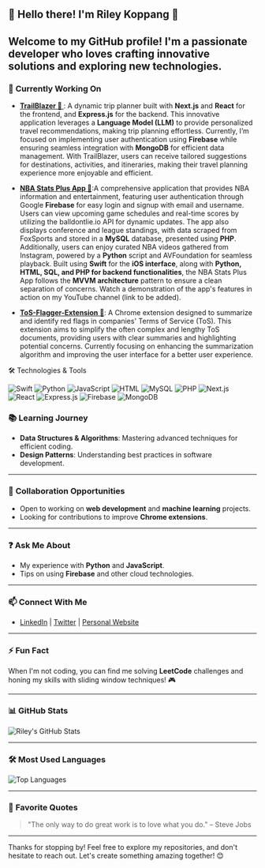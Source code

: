 ## 🌟 Hello there! I'm **Riley Koppang** 👋

Welcome to my GitHub profile! I'm a passionate developer who loves crafting innovative solutions and exploring new technologies.
---

### 🔧 **Currently Working On**
- **[TrailBlazer 🌟 ](https://github.com/Koppang-Dev/TrailBlazeWebApp)**: A dynamic trip planner built with **Next.js** and **React** for the frontend, and **Express.js** for the backend. This innovative application leverages a **Language Model (LLM)** to provide personalized travel recommendations, making trip planning effortless. Currently, I’m focused on implementing user authentication using **Firebase** while ensuring seamless integration with **MongoDB** for efficient data management. With TrailBlazer, users can receive tailored suggestions for destinations, activities, and itineraries, making their travel planning experience more enjoyable and efficient.

- **[NBA Stats Plus App 🏀](https://github.com/Koppang-Dev/NBAStatsPlus)**:A comprehensive application that provides NBA information and entertainment, featuring user authentication through Google **Firebase** for easy login and signup with email and username. Users can view upcoming game schedules and real-time scores by utilizing the balldontlie.io API for dynamic updates. The app also displays conference and league standings, with data scraped from FoxSports and stored in a **MySQL** database, presented using **PHP**. Additionally, users can enjoy curated NBA videos gathered from Instagram, powered by a **Python** script and AVFoundation for seamless playback. Built using **Swift** for the **iOS interface**, along with **Python, HTML, SQL, and PHP for backend functionalities**, the NBA Stats Plus App follows the **MVVM architecture** pattern to ensure a clean separation of concerns. Watch a demonstration of the app's features in action on my YouTube channel (link to be added).

- **[ToS-Flagger-Extension 🚀](https://github.com/Koppang-Dev/ToS-Flagger-Extension)**: A Chrome extension designed to summarize and identify red flags in companies' Terms of Service (ToS). This extension aims to simplify the often complex and lengthy ToS documents, providing users with clear summaries and highlighting potential concerns. Currently focusing on enhancing the summarization algorithm and improving the user interface for a better user experience.

🛠️ Technologies & Tools

<p>
  <img src="https://img.shields.io/badge/Swift-4BC51B?style=flat-square&logo=swift&logoColor=white" alt="Swift" />
  <img src="https://img.shields.io/badge/Python-3776AB?style=flat-square&logo=python&logoColor=white" alt="Python" />
  <img src="https://img.shields.io/badge/JavaScript-F7DF1E?style=flat-square&logo=javascript&logoColor=black" alt="JavaScript" />
  <img src="https://img.shields.io/badge/HTML-E34F26?style=flat-square&logo=html5&logoColor=white" alt="HTML" />
  <img src="https://img.shields.io/badge/SQL-4479A1?style=flat-square&logo=mysql&logoColor=white" alt="MySQL" />
  <img src="https://img.shields.io/badge/PHP-777BB4?style=flat-square&logo=php&logoColor=white" alt="PHP" />
  <img src="https://img.shields.io/badge/Next.js-000000?style=flat-square&logo=nextdotjs&logoColor=white" alt="Next.js" />
  <img src="https://img.shields.io/badge/React-61DAFB?style=flat-square&logo=react&logoColor=black" alt="React" />
  <img src="https://img.shields.io/badge/Express.js-404D59?style=flat-square" alt="Express.js" />
  <img src="https://img.shields.io/badge/Firebase-FFCA28?style=flat-square&logo=firebase&logoColor=black" alt="Firebase" />
  <img src="https://img.shields.io/badge/MongoDB-47A248?style=flat-square&logo=mongodb&logoColor=white" alt="MongoDB" />
</p>

### 📚 **Learning Journey**
- **Data Structures & Algorithms**: Mastering advanced techniques for efficient coding.
- **Design Patterns**: Understanding best practices in software development.

---

### 🤝 **Collaboration Opportunities**
- Open to working on **web development** and **machine learning** projects.
- Looking for contributions to improve **Chrome extensions**.

---

### ❓ **Ask Me About**
- My experience with **Python** and **JavaScript**.
- Tips on using **Firebase** and other cloud technologies.

---

### 📫 **Connect With Me**
- [LinkedIn](your-linkedin-url) | [Twitter](your-twitter-url) | [Personal Website](your-website-url)

---

### ⚡ **Fun Fact**
When I'm not coding, you can find me solving **LeetCode** challenges and honing my skills with sliding window techniques! 🎮

---

### 📊 **GitHub Stats**
![Riley's GitHub Stats](https://github-readme-stats.vercel.app/api?username=Koppang-Dev&show_icons=true&theme=radical)

---

### 🛠️ **Most Used Languages**
![Top Languages](https://github-readme-stats.vercel.app/api/top-langs/?username=Koppang-Dev&layout=compact&theme=radical)

---

### 🌈 **Favorite Quotes**
> "The only way to do great work is to love what you do." – Steve Jobs

---

Thanks for stopping by! Feel free to explore my repositories, and don't hesitate to reach out. Let's create something amazing together! 😊
